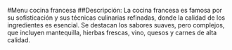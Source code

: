#Menu cocina francesa
##Descripción:
La cocina francesa es famosa por su sofisticación y sus técnicas culinarias refinadas, donde la calidad de los ingredientes es esencial. Se destacan los sabores suaves, pero complejos, que incluyen mantequilla, hierbas frescas, vino, quesos y carnes de alta calidad.
